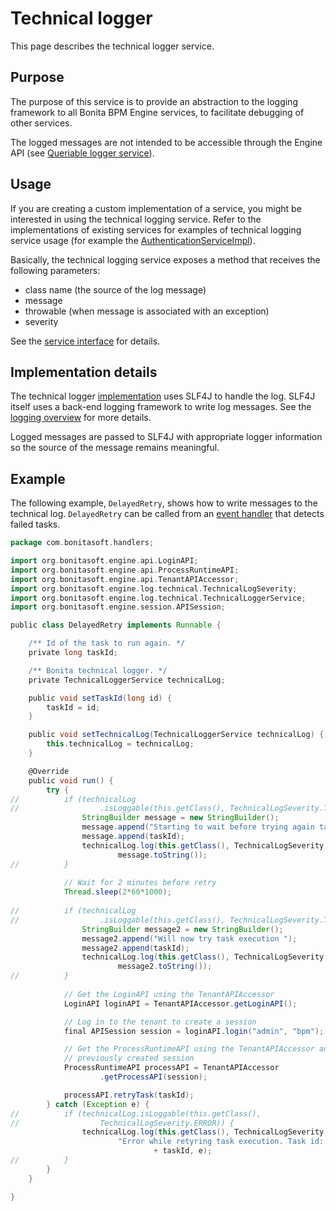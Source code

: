 # Technical logger

This page describes the technical logger service.

## Purpose

The purpose of this service is to provide an abstraction to the logging framework to all Bonita BPM Engine services, to facilitate debugging of other services.

The logged messages are not intended to be accessible through the Engine API (see [Queriable logger service](queriable-logging.md)).

## Usage

If you are creating a custom implementation of a service, you might be interested in using the technical logging
service. Refer to the implementations of existing services for examples of technical logging service usage (for example
the [AuthenticationServiceImpl](https://github.com/bonitasoft/bonita-engine/blob/7.4.3/services/bonita-authentication/bonita-authentication-api-impl/src/main/java/org/bonitasoft/engine/authentication/impl/AuthenticationServiceImpl.java)).

Basically, the technical logging service exposes a method that receives the following parameters: 

* class name (the source of the log message)
* message
* throwable (when message is associated with an exception)
* severity

See the [service interface](https://github.com/bonitasoft/bonita-engine/blob/7.4.3/services/bonita-log/bonita-log-technical-api/src/main/java/org/bonitasoft/engine/log/technical/TechnicalLoggerService.java) for details.

## Implementation details

The technical logger
[implementation](https://github.com/bonitasoft/bonita-engine/blob/7.4.3/services/bonita-log/bonita-log-technical-slf4j/src/main/java/org/bonitasoft/engine/log/technical/TechnicalLoggerSLF4JImpl.java)
uses SLF4J to handle the log. SLF4J itself uses a back-end logging framework to write log messages. See the [logging
overview](logging.md) for more details.

Logged messages are passed to SLF4J with appropriate logger information so the source of the message remains meaningful.

## Example

The following example, `DelayedRetry`, shows how to write messages to the technical log. `DelayedRetry` can be called from an [event handler](event-handlers.md) that detects failed tasks.
```groovy
package com.bonitasoft.handlers;

import org.bonitasoft.engine.api.LoginAPI;
import org.bonitasoft.engine.api.ProcessRuntimeAPI;
import org.bonitasoft.engine.api.TenantAPIAccessor;
import org.bonitasoft.engine.log.technical.TechnicalLogSeverity;
import org.bonitasoft.engine.log.technical.TechnicalLoggerService;
import org.bonitasoft.engine.session.APISession;

public class DelayedRetry implements Runnable {

    /** Id of the task to run again. */
    private long taskId;

    /** Bonita technical logger. */
    private TechnicalLoggerService technicalLog;

    public void setTaskId(long id) {
        taskId = id;
    }

    public void setTechnicalLog(TechnicalLoggerService technicalLog) {
        this.technicalLog = technicalLog;
    }

    @Override
    public void run() {
        try {
//          if (technicalLog
//                  .isLoggable(this.getClass(), TechnicalLogSeverity.TRACE)) {
                StringBuilder message = new StringBuilder();
                message.append("Starting to wait before trying again task execution ");
                message.append(taskId);
                technicalLog.log(this.getClass(), TechnicalLogSeverity.TRACE,
                        message.toString());
//          }
            
            // Wait for 2 minutes before retry
            Thread.sleep(2*60*1000);
            
//          if (technicalLog
//                  .isLoggable(this.getClass(), TechnicalLogSeverity.TRACE)) {
                StringBuilder message2 = new StringBuilder();
                message2.append("Will now try task execution ");
                message2.append(taskId);
                technicalLog.log(this.getClass(), TechnicalLogSeverity.TRACE,
                        message2.toString());
//          }
            
            // Get the LoginAPI using the TenantAPIAccessor
            LoginAPI loginAPI = TenantAPIAccessor.getLoginAPI();

            // Log in to the tenant to create a session
            final APISession session = loginAPI.login("admin", "bpm");

            // Get the ProcessRuntimeAPI using the TenantAPIAccessor and the
            // previously created session
            ProcessRuntimeAPI processAPI = TenantAPIAccessor
                    .getProcessAPI(session);

            processAPI.retryTask(taskId);
        } catch (Exception e) {
//          if (technicalLog.isLoggable(this.getClass(),
//                  TechnicalLogSeverity.ERROR)) {
                technicalLog.log(this.getClass(), TechnicalLogSeverity.ERROR,
                        "Error while retyring task execution. Task id: "
                                + taskId, e);
//          }
        }
    }

}
```
